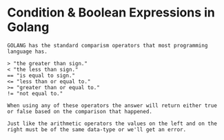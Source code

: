 # Condition & Boolean Expressions in Golang

    GOLANG has the standard comparism operators that most programming language has.

    > "the greater than sign."
    < "the less than sign."
    == "is equal to sign."
    <= "less than or equal to."
    >= "greater than or equal to."
    != "not equal to."

    When using any of these operators the answer will return either true or false based on the comparison that happened.

    Just like the arithmetic operators the values on the left and on the right must be of the same data-type or we'll get an error.